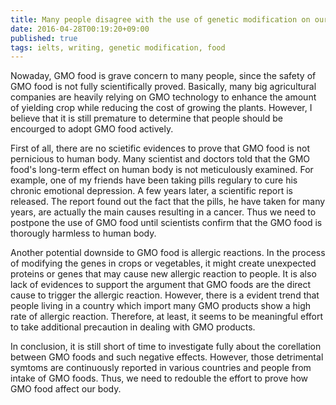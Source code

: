 ```yaml
---
title: Many people disagree with the use of genetic modification on our food supplies.Do you agree with this statement
date: 2016-04-28T00:19:20+09:00
published: true
tags: ielts, writing, genetic modification, food
---
```




Nowaday, GMO food is grave concern to many people, since the safety of GMO food is not fully scientifically proved. Basically, many big agricultural companies are heavily relying on GMO technology to enhance the amount of yielding crop while reducing the cost of growing the plants. However, I believe that it is still premature to determine that people should be encourged to adopt GMO food actively.


First of all, there are no scietific evidences to prove that GMO food is not pernicious to human body. Many scientist and doctors told that the GMO food's long-term effect on human body is not meticulously examined. For example, one of my friends have been taking pills regulary to cure his chronic emotional depression. A few years later, a scientific report is released. The report found out the fact that the pills, he have taken for many years, are actually the main causes resulting in a cancer.  Thus we need to postpone the use of GMO food until scientists confirm that the GMO food is thorougly harmless to human body.


Another potential downside to GMO food is allergic reactions. In the process of modifying the genes in crops or vegetables, it might create unexpected proteins or genes that may cause new allergic reaction to people. It is also lack of evidences to support the argument that GMO foods are the direct cause to trigger the allergic reaction. However, there is a evident trend that people living in a country which import many GMO products show a high rate of allergic reaction. Therefore, at least, it seems to be meaningful effort to take additional precaution in dealing with GMO products.


In conclusion, it is still short of time to investigate fully about the corellation between GMO foods and such negative effects. However, those detrimental symtoms are continuously reported in various countries and people from intake of GMO foods. Thus, we need to redouble the effort to prove how GMO food affect our body.
